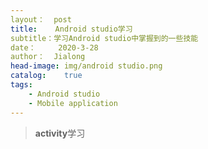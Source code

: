 ```yaml
---
layout：  post
title:    Android studio学习
subtitle：学习Android studio中掌握到的一些技能
date：	  2020-3-28
author：  Jialong
head-image:	img/android studio.png
catalog:	true
tags:
	- Android studio
	- Mobile application
---
```


> **activity**学习






